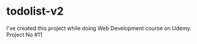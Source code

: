 # todolist-v2
I've created this project while doing Web Development course on Udemy. Project No #11
